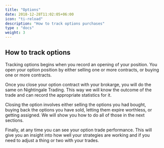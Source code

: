 ```yaml
---
title: "Options"
date: 2018-12-28T11:02:05+06:00
icon: "ti-reload"
description: "How to track options purchases"
type : "docs"
weight: 3
---
```


## How to track options

Tracking options begins when you record an opening of your position. You open your option position by either selling one or more contracts, or buying one or more contracts.

Once you close your option contract with your brokarge, you will do the same on Nightingale Trading. This way we will know the outcome of the trade and can record the appropriate statistics for it.

Closing the option involves either selling the options you had bought, buying back the options you have sold, letting them expire worthless, or getting assigned. We will show you how to do all of those in the next sections.

Finally, at any time you can see your option trade performance. This will give you an insight into how well your strategies are working and if you need to adjust a thing or two with your trades.